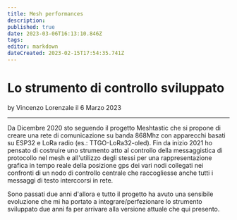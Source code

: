 ```yaml
---
title: Mesh performances
description: 
published: true
date: 2023-03-06T16:13:10.846Z
tags: 
editor: markdown
dateCreated: 2023-02-15T17:54:35.741Z
---
```


# Lo strumento di controllo sviluppato 
by Vincenzo Lorenzale il 6 Marzo 2023

---
Da Dicembre 2020  sto seguendo il progetto Meshtastic che si propone di creare una rete di comunicazione su banda 868Mhz con apparecchi basati su ESP32 e LoRa radio (es.: TTGO-LoRa32-oled). Fin da inizio 2021 ho pensato di costruire uno strumento atto al controllo della messaggistica di protocollo nel mesh e all'utilizzo degli stessi per una rappresentazione grafica in tempo reale della posizione gps dei vari nodi collegati nei confronti di un nodo di controllo centrale che raccogliesse anche tutti i messaggi di testo interccorsi in rete.

Sono passati due anni d'allora e tutto il progetto ha avuto una sensibile evoluzione che mi ha portato a integrare/perfezionare lo strumento sviluppato due anni fa per arrivare alla versione attuale che qui presento.




